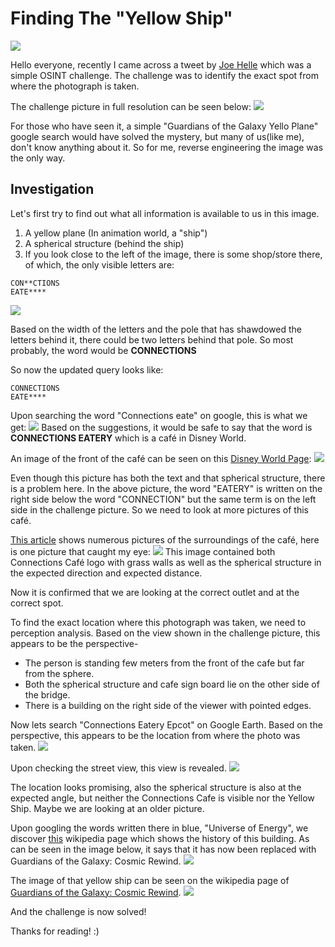 # Finding The "Yellow Ship"

![](/articles/media/yellow-plane-challenge-tweet.png)

Hello everyone, recently I came across a tweet by [Joe Helle](https://twitter.com/joehelle) which was a simple OSINT challenge. The challenge was to identify the exact spot from where the photograph is taken.

The challenge picture in full resolution can be seen below:
![](/articles/media/yellow-plane-thumbnail.jpeg)

For those who have seen it, a simple "Guardians of the Galaxy Yello Plane" google search would have solved the mystery, but many of us(like me), don't know anything about it. So for me, reverse engineering the image was the only way.

## Investigation
Let's first try to find out what all information is available to us in this image.
1. A yellow plane (In animation world, a "ship")
2. A spherical structure (behind the ship)
3. If you look close to the left of the image, there is some shop/store there, of which, the only visible letters are:
```
CON**CTIONS
EATE****
```
![](/articles/media/connections-cafe-hint.png)

Based on the width of the letters and the pole that has shawdowed the letters behind it, there could be two letters behind that pole.
So most probably, the word would be **CONNECTIONS**

So now the updated query looks like:
```
CONNECTIONS
EATE****
```

Upon searching the word "Connections eate" on google, this is what we get:
![](/articles/media/connection-cafe-google.png)
Based on the suggestions, it would be safe to say that the word is **CONNECTIONS EATERY** which is a café in Disney World.

An image of the front of the café can be seen on this [Disney World Page](https://disneyworld.disney.go.com/dining/epcot/connections-eatery/):
![](/articles/media/connections-cafe-sphere.png)

Even though this picture has both the text and that spherical structure, there is a problem here. In the above picture, the word "EATERY" is written on the right side below the word "CONNECTION" but the same term is on the left side in the challenge picture. So we need to look at more pictures of this café.

[This article](https://wdwnt.com/2022/04/plants-and-another-sign-installed-outside-connections-cafe-and-eatery-at-epcot/) shows numerous pictures of the surroundings of the café, here is one picture that caught my eye:
![](/articles/media/connections-cafe-sideview.png)
This image contained both Connections Café logo with grass walls as well as the spherical structure in the expected direction and expected distance.

Now it is confirmed that we are looking at the correct outlet and at the correct spot.

To find the exact location where this photograph was taken, we need to perception analysis. Based on the view shown in the challenge picture, this appears to be the perspective-
* The person is standing few meters from the front of the cafe but far from the sphere.
* Both the spherical structure and cafe sign board lie on the other side of the bridge.
* There is a building on the right side of the viewer with pointed edges.

Now lets search "Connections Eatery Epcot" on Google Earth. Based on the perspective, this appears to be the location from where the photo was taken.
![](/articles/media/google-earth-topview.png)

Upon checking the street view, this view is revealed.
![](/articles/media/google-earth-streetview.png)

The location looks promising, also the spherical structure is also at the expected angle, but neither the Connections Cafe is visible nor the Yellow Ship. Maybe we are looking at an older picture.

Upon googling the words written there in blue, "Universe of Energy", we discover [this](https://en.wikipedia.org/wiki/Universe_of_Energy) wikipedia page which shows the history of this building. As can be seen in the image below, it says that it has now been replaced with Guardians of the Galaxy: Cosmic Rewind.
![](/articles/media/universe-of-energy-wikipedia.png)

The image of that yellow ship can be seen on the wikipedia page of [Guardians of the Galaxy: Cosmic Rewind](https://en.wikipedia.org/wiki/Guardians_of_the_Galaxy:_Cosmic_Rewind).
![](/articles/media/the-yellow-ship.png)


And the challenge is now solved!

Thanks for reading! :) 
